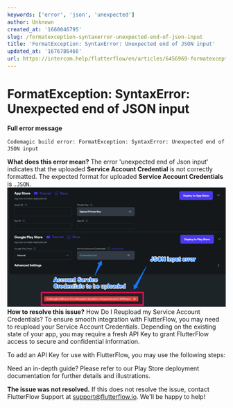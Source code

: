 ```yaml
---
keywords: ['error', 'json', 'unexpected']
author: Unknown
created_at: '1660046795'
slug: /formatexception-syntaxerror-unexpected-end-of-json-input
title: 'FormatException: SyntaxError: Unexpected end of JSON input'
updated_at: '1676786466'
url: https://intercom.help/flutterflow/en/articles/6456969-formatexception-syntaxerror-unexpected-end-of-json-input
---
```

# FormatException: SyntaxError: Unexpected end of JSON input

**Full error message**
```
Codemagic build error: FormatException: SyntaxError: Unexpected end of JSON input
```

**What does this error mean?**
The error 'unexpected end of Json input' indicates that the uploaded **Service Account Credential** is not correctly formatted. The expected format for uploaded **Service Account Credentials** is `.JSON`.​
![](../../assets/20250430121348935333.png)
**How to resolve this issue?**
How Do I Reupload my Service Account Credentials?
To ensure smooth integration with FlutterFlow, you may need to reupload your Service Account Credentials. Depending on the existing state of your app, you may require a fresh API Key to grant FlutterFlow access to secure and confidential information.

To add an API Key for use with FlutterFlow, you may use the following steps:

Need an in-depth guide? Please refer to our Play Store deployment documentation for further details and illustrations.

**The issue was not resolved.**
If this does not resolve the issue, contact FlutterFlow Support at support@flutterflow.io.
We'll be happy to help!